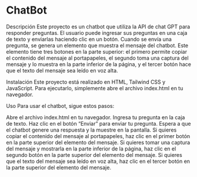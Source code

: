 # ChatBot
Descripción
Este proyecto es un chatbot que utiliza la API de chat GPT para responder preguntas. El usuario puede ingresar sus preguntas en una caja de texto y enviarlas haciendo clic en un botón. Cuando se envía una pregunta, se genera un elemento que muestra el mensaje del chatbot. Este elemento tiene tres botones en la parte superior: el primero permite copiar el contenido del mensaje al portapapeles, el segundo toma una captura del mensaje y lo muestra en la parte inferior de la página, y el tercer botón hace que el texto del mensaje sea leído en voz alta.

Instalación
Este proyecto está realizado en HTML, Tailwind CSS y JavaScript. Para ejecutarlo, simplemente abre el archivo index.html en tu navegador.

Uso
Para usar el chatbot, sigue estos pasos:

Abre el archivo index.html en tu navegador.
Ingresa tu pregunta en la caja de texto.
Haz clic en el botón “Enviar” para enviar tu pregunta.
Espera a que el chatbot genere una respuesta y la muestre en la pantalla.
Si quieres copiar el contenido del mensaje al portapapeles, haz clic en el primer botón en la parte superior del elemento del mensaje.
Si quieres tomar una captura del mensaje y mostrarla en la parte inferior de la página, haz clic en el segundo botón en la parte superior del elemento del mensaje.
Si quieres que el texto del mensaje sea leído en voz alta, haz clic en el tercer botón en la parte superior del elemento del mensaje.
